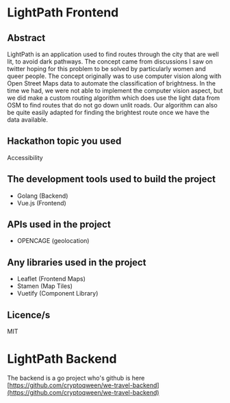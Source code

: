 # LightPath Frontend

## Abstract
LightPath is an application used to find routes through the city that are well lit, to avoid dark pathways. The concept came from discussions I saw on twitter hoping for this problem to be solved by particularly women and queer people. The concept originally was to use computer vision along with Open Street Maps data to automate the classification of brightness. In the time we had, we were not able to implement the computer vision aspect, but we did make a custom routing algorithm which does use the light data from OSM to find routes that do not go down unlit roads. Our algorithm can also be quite easily adapted for finding the brightest route once we have the data available.
## Hackathon topic you used
Accessibility
## The development tools used to build the project
- Golang (Backend)
- Vue.js (Frontend)

## APIs used in the project
- OPENCAGE (geolocation)

## Any libraries used in the project
- Leaflet (Frontend Maps)
- Stamen (Map Tiles)
- Vuetify (Component Library)
## Licence/s
MIT

# LightPath Backend
The backend is a go project who's github is here [https://github.com/cryptoqween/we-travel-backend](https://github.com/cryptoqween/we-travel-backend)